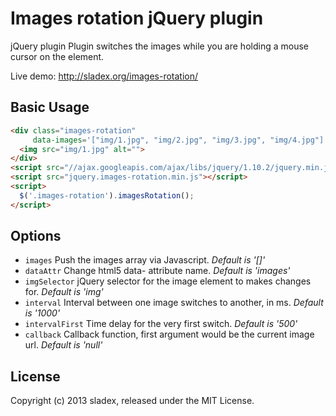 Images rotation jQuery plugin
===============

jQuery plugin
Plugin switches the images while you are holding a mouse cursor on the element.

Live demo: http://sladex.org/images-rotation/

Basic Usage
---------------
````html
<div class="images-rotation"
     data-images='["img/1.jpg", "img/2.jpg", "img/3.jpg", "img/4.jpg"]'>
  <img src="img/1.jpg" alt="">
</div>
<script src="//ajax.googleapis.com/ajax/libs/jquery/1.10.2/jquery.min.js"></script>
<script src="jquery.images-rotation.min.js"></script>
<script>
  $('.images-rotation').imagesRotation();
</script>
````

Options
---------------
- `images` Push the images array via Javascript. _Default is '[]'_
- `dataAttr` Change html5 data- attribute name. _Default is 'images'_
- `imgSelector` jQuery selector for the image element to makes changes for. _Default is 'img'_
- `interval` Interval between one image switches to another, in ms. _Default is '1000'_
- `intervalFirst` Time delay for the very first switch. _Default is '500'_
- `callback` Callback function, first argument would be the current image url. _Default is 'null'_

License
---------------
Copyright (c) 2013 sladex, released under the MIT License.